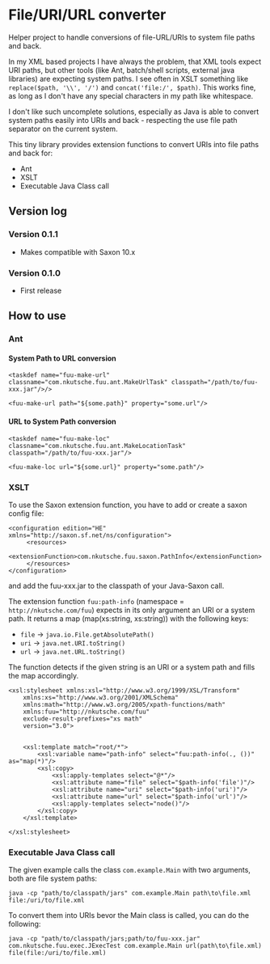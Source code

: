 # File/URI/URL converter

Helper project to handle conversions of file-URL/URIs to system file paths and back.

In my XML based projects I have always the problem, that XML tools expect URI paths, but other tools (like Ant, batch/shell scripts, external java libraries) are expecting system paths. I see often in XSLT something like `replace($path, '\\', '/')` and `concat('file:/', $path)`. This works fine, as long as I don't have any special characters in my path like whitespace.

I don't like such uncomplete solutions, especially as Java is able to convert system paths easily into URIs and back - respecting the use file path separator on the current system.

This tiny library provides extension functions to convert URIs into file paths and back for:

* Ant
* XSLT
* Executable Java Class call

## Version log

### Version 0.1.1

* Makes compatible with Saxon 10.x

### Version 0.1.0

* First release

## How to use

### Ant

#### System Path to URL conversion

```
<taskdef name="fuu-make-url" classname="com.nkutsche.fuu.ant.MakeUrlTask" classpath="/path/to/fuu-xxx.jar"/>/>

<fuu-make-url path="${some.path}" property="some.url"/>
```

#### URL to System Path conversion

```
<taskdef name="fuu-make-loc" classname="com.nkutsche.fuu.ant.MakeLocationTask" classpath="/path/to/fuu-xxx.jar"/>

<fuu-make-loc url="${some.url}" property="some.path"/>
```

### XSLT

To use the Saxon extension function, you have to add or create a saxon config file:

```
<configuration edition="HE" xmlns="http://saxon.sf.net/ns/configuration">
     <resources>
          <extensionFunction>com.nkutsche.fuu.saxon.PathInfo</extensionFunction>
     </resources>
</configuration>
```

and add the fuu-xxx.jar to the classpath of your Java-Saxon call.

The extension function `fuu:path-info` (namespace = `http://nkutsche.com/fuu`) expects in its only argument an URI or a system path. It returns a map (map(xs:string, xs:string)) with the following keys:

* `file` -> `java.io.File.getAbsolutePath()`
* `uri` -> `java.net.URI.toString()`
* `url` -> `java.net.URL.toString()`

The function detects if the given string is an URI or a system path and fills the map accordingly.

```
<xsl:stylesheet xmlns:xsl="http://www.w3.org/1999/XSL/Transform"
    xmlns:xs="http://www.w3.org/2001/XMLSchema"
    xmlns:math="http://www.w3.org/2005/xpath-functions/math"
    xmlns:fuu="http://nkutsche.com/fuu"
    exclude-result-prefixes="xs math"
    version="3.0">
    
    
    <xsl:template match="root/*">
        <xsl:variable name="path-info" select="fuu:path-info(., ())" as="map(*)"/>
        <xsl:copy>
            <xsl:apply-templates select="@*"/>
            <xsl:attribute name="file" select="$path-info('file')"/>
            <xsl:attribute name="uri" select="$path-info('uri')"/>
            <xsl:attribute name="url" select="$path-info('url')"/>
            <xsl:apply-templates select="node()"/>
        </xsl:copy>
    </xsl:template>
    
</xsl:stylesheet>
```

### Executable Java Class call

The given example calls the class `com.example.Main` with two arguments, both are file system paths:

```
java -cp "path/to/classpath/jars" com.example.Main path\to\file.xml file:/uri/to/file.xml 
```

To convert them into URIs bevor the Main class is called, you can do the following:

```
java -cp "path/to/classpath/jars;path/to/fuu-xxx.jar" com.nkutsche.fuu.exec.JExecTest com.example.Main url(path\to\file.xml) file(file:/uri/to/file.xml) 
```